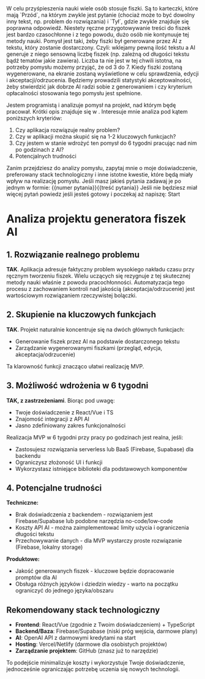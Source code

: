 <project-idea>
W celu przyśpieszenia nauki wiele osób stosuje fiszki. Są to karteczki, które mają `Przód`, na którym zwykle jest pytanie (chociaż może to być dowolny inny tekst, np. problem do rozwiązania) i `Tył`, gdzie zwykle znajduje się poprawna odpowiedź.
Niestety ręczne przygotowywanie treści do fiszek jest bardzo czasochłonne i z tego powodu, dużo osób nie kontynuuje tej metody nauki.
Pomysł jest taki, żeby fiszki był generowane przez AI z tekstu, który zostanie dostarczony. Czyli: wklejamy pewną ilość tekstu a AI generuje z niego sensowną liczbę fiszek (np. zależną od długości tekstu bądź tematów jakie zawiera). Liczba ta nie jest w tej chwili istotna, na potrzeby pomysłu możemy przyjąć, że od 3 do 7.
Kiedy fiszki zostaną wygenerowane, na ekranie zostaną wyświetlone w celu sprawdzenia, edycji i akceptacji/odrzucenia.
Będziemy prowadzili statystyki akceptowalności, żeby stwierdzić jak dobrze AI radzi sobie z generowaniem i czy kryterium opłacalności stosowania tego pomysłu jest spełnione.
</project-idea>

Jestem programistą i analizuje pomysł na projekt, nad którym będę pracował. Krótki opis znajduje się w <project-idea>. Interesuje mnie analiza pod kątem poniższych kryteriów:

1. Czy aplikacja rozwiązuje realny problem?
2. Czy w aplikacji można skupić się na 1-2 kluczowych funkcjach?
3. Czy jestem w stanie wdrożyć ten pomysł do 6 tygodni pracując nad nim po godzinach z AI?
4. Potencjalnych trudności

Zanim przejdziesz do analizy pomysłu, zapytaj mnie o moje doświadczenie, preferowany stack technologiczny i inne istotne kwestie, które będą miały wpływ na realizację pomysłu.
Jeśli masz jakieś pytania zadawaj je po jednym w formie:
<pytanie>
{{numer pytania}}{{treść pytania}}
</pytania>
Jeśli nie będziesz miał więcej pytań powiedz jeśli jesteś gotowy i poczekaj aż napiszę: Start

# Analiza projektu generatora fiszek AI

## 1. Rozwiązanie realnego problemu

**TAK**. Aplikacja adresuje faktyczny problem wysokiego nakładu czasu przy ręcznym tworzeniu fiszek. Wielu uczących się rezygnuje z tej skutecznej metody nauki właśnie z powodu pracochłonności. Automatyzacja tego procesu z zachowaniem kontroli nad jakością (akceptacja/odrzucenie) jest wartościowym rozwiązaniem rzeczywistej bolączki.

## 2. Skupienie na kluczowych funkcjach

**TAK**. Projekt naturalnie koncentruje się na dwóch głównych funkcjach:

- Generowanie fiszek przez AI na podstawie dostarczonego tekstu
- Zarządzanie wygenerowanymi fiszkami (przegląd, edycja, akceptacja/odrzucenie)

Ta klarowność funkcji znacząco ułatwi realizację MVP.

## 3. Możliwość wdrożenia w 6 tygodni

**TAK, z zastrzeżeniami**. Biorąc pod uwagę:

- Twoje doświadczenie z React/Vue i TS
- Znajomość integracji z API AI
- Jasno zdefiniowany zakres funkcjonalności

Realizacja MVP w 6 tygodni przy pracy po godzinach jest realna, jeśli:

- Zastosujesz rozwiązania serverless lub BaaS (Firebase, Supabase) dla backendu
- Ograniczysz złożoność UI i funkcji
- Wykorzystasz istniejące biblioteki dla podstawowych komponentów

## 4. Potencjalne trudności

**Techniczne:**

- Brak doświadczenia z backendem - rozwiązaniem jest Firebase/Supabase lub podobne narzędzia no-code/low-code
- Koszty API AI - można zaimplementować limity użycia i ograniczenia długości tekstu
- Przechowywanie danych - dla MVP wystarczy proste rozwiązanie (Firebase, lokalny storage)

**Produktowe:**

- Jakość generowanych fiszek - kluczowe będzie dopracowanie promptów dla AI
- Obsługa różnych języków i dziedzin wiedzy - warto na początku ograniczyć do jednego języka/obszaru

## Rekomendowany stack technologiczny

- **Frontend**: React/Vue (zgodnie z Twoim doświadczeniem) + TypeScript
- **Backend/Baza**: Firebase/Supabase (niski próg wejścia, darmowe plany)
- **AI**: OpenAI API z darmowymi kredytami na start
- **Hosting**: Vercel/Netlify (darmowe dla osobistych projektów)
- **Zarządzanie projektem**: GitHub (znasz już to narzędzie)

To podejście minimalizuje koszty i wykorzystuje Twoje doświadczenie, jednocześnie ograniczając potrzebę uczenia się nowych technologii.
